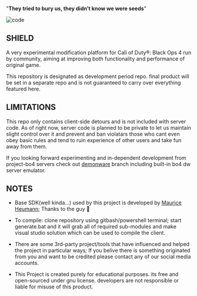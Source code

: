 "**They tried to bury us, they didn't know we were seeds**"

![code](https://raw.githubusercontent.com/project-bo4/shield-development/master/assets/readme_header.jpg)

## SHIELD
A very experimental modification platform for Call of Duty®: Black Ops 4 run by community, aiming at improving both functionality and performance of original game.

This repository is designated as development period repo. final product will be set in a separate repo and is not guaranteed to carry over everything featured here.


## LIMITATIONS
This repo only contains client-side detours and is not included with server code. As of right now, server code is planned to be private to let us maintain slight control over it and prevent and ban violatars those who cant even obey basic rules and tend to ruin experience of other users and take fun away from them.

If you looking forward experimenting and in-dependent development from project-bo4 servers check out [demonware](https://github.com/project-bo4/shield-development/tree/demonware) branch including built-in bo4 dw server emulator.



## NOTES
- Base SDK(well kinda...) used by this project is developed by [Maurice Heumann](https://github.com/momo5502); Thanks to the guy 🫡

- To compile: clone repository using gitbash/powershell terminal; start generate.bat and it will grab all of required sub-modules and make visual studio solution which can be used to compile the client.

- There are some 3rd-party project/tools that have influenced and helped the project in particular ways; If you belive there is something originated from you and want to be credited please contact any of our social media accounts.

- This Project is created purely for educational purposes. its free and open-sourced under gnu license. developers are not responsible or liable for misuse of this product.
